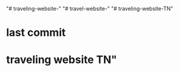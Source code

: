 "# traveling-website-" 
"# travel-website-" 
"# traveling-website-TN" 
# last commit 
# traveling website TN"
